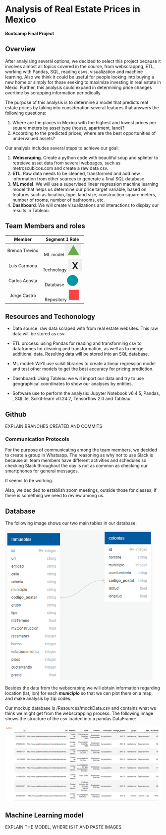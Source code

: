 # Analysis of Real Estate Prices in Mexico
**Bootcamp Final Project**

## Overview

After analyising several options, we decided to select this project because it involves almost all topics covered in the course, from webscrappng, ETL, working with Pandas, SQL, reading csvs, visualization and machine learning.  Also we think it could be useful for people looking into buying a new home or simply for those seeking to maximize investing in real estate in Mexic.  Further, this analysis could expand in determining price changes overtime by scrapping information periodically.

The purpose of this analysis is to determine a model that predicts real estate prices by taking into consideration several features that answers the following questions:

1. Where are the places in Mexico with the highest and lowest prices per square meters by asset type (house, apartment, land)?
2. According to the predicted prices, where are the best opportunities of undervalued assets?

Our analysis includes several steps to achieve our goal:

1. **Webscraping**.  Create a python code with beautiful soup and splinter to retreieve asset data from several webpages, such as metroscubicos.com and create a raw data csv.
2. **ETL**. Raw data needs to be cleaned, transformed and add new information from other sources to generate a final SQL database.
3. **ML model**. We will use a supervised linear regression machine learning model that helps us determine our price target variable, based on features such as location, type, land size, construction square meters, number of rooms, number of bathrooms, etc.
4. **Dashboard**. We will create visualizations and interactions to display our results in Tableau.

## Team Members and roles

|Member        |Segment 1 Role                               |
|:------------:|:-------------------------------------------:|
|Brenda Treviño|ML model ![Triangle](/Resources/triangle.png)|
|Luis Carmona  |Technology ![Red](/Resources/x.png)          |
|Carlos Acosta |Database ![Green](/Resources/circle.png)     |
|Jorge Castro  |Repository ![Square](/Resources/square.png)  |


## Resources and Techonology

- Data source: raw data scraped with from real estate websites.  This raw data will be stored as csv.

- ETL process: using Pandas for reading and transforming csv to dataframes for cleaning and transformation, as well as to merge additional data.  Resulting data will be stored into an SQL database.

- ML model: We'll use scikit libraries to create a linear regression model and test other models to get the best accuracy for pricing prediction.

- Dashboard: Using Tableau we will import our data and try to use geographical coordinates to show our analyses by entities.

- Software use to perform the analysis: Jupyter Notebook v6.4.5, Pandas, , SQLite, Scikit-learn v0.24.2, Tensorflow 2.0 and Tableau.

## Github

EXPLAIN BRANCHES CREATED AND COMMITS

### Communication Protocols

For the purpose of communicating among the team members, we decided to create a group in Whatsapp.  The reasoning as why not to use Slack is because all team members have different activities and schedules so checking Slack throughout the day is not as common as checking our smartphones for general messages.

It seems to be working.

Also, we decided to establish zoom meetings, outside those for classes, if there is something we need to review among us.

## Database

The following image shows our two main tables in our database:

![database tables](/Resources/relationalTables.png)

Besides the data from the webscraping we will obtain information regarding location (lat, lon) for each ***municipio*** so that we can plot them on a map, and make analysis by zip codes.

Our mockup database is /Resources/mockData.csv and contains what we think we might get from the webscrapping process. The following image shows the structure of the csv loaded into a pandas DataFrame:

![database preview](/Resources/databaseDF.png)


## Machine Learning model

EXPLAIN THE MODEL, WHERE IS IT AND PASTE IMAGES
